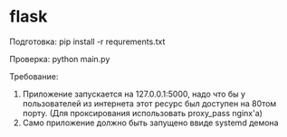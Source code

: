 # flask

Подготовка:
pip install -r requrements.txt

Проверка:
python main.py

Требование:
1. Приложение запускается на 127.0.0.1:5000, надо что бы у пользователей из интернета этот ресурс был доступен на 80том порту. (Для проксирования использовать proxy_pass nginx'a)
2. Само приложение должно быть запущено ввиде systemd демона